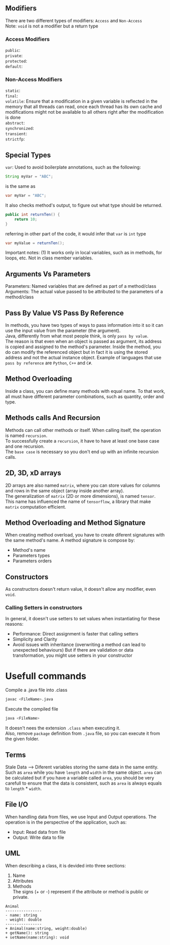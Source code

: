 ## Modifiers
There are two different types of modifiers: `Access` and `Non-Access`  
Note: `void` is not a modifier but a return type
### Access Modifiers
`public`:   
`private`:   
`protected`:   
`default`:   
### Non-Access Modifiers
`static`:   
`final`:   
`volatile`: Ensure that a modification in a given variable is reflected in the memory that all threads can read, once each thread has its own cache and modifications might not be available to all others right after the modification is done  
`abstract`:   
`synchronized`:   
`transient`:   
`strictfp`:   

## Special Types
`var`: Used to avoid boilerplate annotations, such as the following:
```java
String myVar = "ABC";
```
is the same as 
```java
var myVar = "ABC";
```
It also checks method's output, to figure out what type should be returned.
```java
public int returnTen() {
    return 10;
}
```
referring in other part of the code, it would infer that `var` is `int` type
```java
var myValue = returnTen();
```
Important notes: (1) It works only in local variables, such as in methods, for loops, etc. Not in class member variables.

## Arguments Vs Parameters
Parameters: Named variables that are defined as part of a method/class
Arguments: The actual value passed to be attributed to the parameters of a method/class

## Pass By Value VS Pass By Reference
In methods, you have two types of ways to pass information into it so it can use the input value from the parameter (the argument).  
Java, differently from what most people think, is only `pass by value`.  
The reason is that even when an object is passed as argument, its address is copied and assigned to the method's parameter. Inside the method, you do can modify the referenced object but in fact it is using the stored address and not the actual instance object.
Example of languages that use `pass by reference` are `Python`, `C++` and `C#`.  

## Method Overloading
Inside a class, you can define many methods with equal name.
To that work, all must have different parameter combinations, such as quantity, order and type.

## Methods calls And Recursion
Methods can call other methods or itself. When calling itself, the operation is named `recursion`.  
To successfully create a `recursion`, it have to have at least one base case and one recursion.  
The `base case` is necessary so you don't end up with an infinite recursion calls.

## 2D, 3D, xD arrays
2D arrays are also named `matrix`, where you can store values for columns and rows in the same object (array inside another array).  
The generalization of `matrix` (2D or more dimensions), is named `tensor`.  
This name has influenced the name of `tensorflow`, a library that make `matrix` computation efficient.  

## Method Overloading and Method Signature
When creating method overload, you have to create diferent signatures with the same method's name. A method signature is compose by:
- Method's name
- Parameters types
- Parameters orders

## Constructors
As constructors doesn't return value, it doesn't allow any modifier, even `void`.  
### Calling Setters in constructors
In general, it doesn't use setters to set values when instantiating for these reasons:
- Performance: Direct assignment is faster that calling setters
- Simplicity and Clarity
- Avoid issues with inheritance (overwriting a method can lead to unexpected behaviours)
But if there are validation or data transformation, you might use setters in your constructor

# Usefull commands

Compile a .java file into .class
```bash
javac <FileName>.java
```

Execute the compiled file
```bash
java <FileName>
```
It doesn't nees the extension `.class` when executing it.  
Also, remove `package` definition from `.java` file, so you can execute it from the given folder.  

## Terms
Stale Data --> Diferent variables storing the same data in the same entity. Such as `area` while you have `length` and `width` in the same object. `area` can be calculated but if you have a variable called `area`, you should be very carefull to ensure that the data is consistent, such as `area` is always equals to `length` * `width`.  

## File I/O
When handling data from files, we use Input and Output operations.
The operation is in the perspective of the application, such as:
- Input: Read data from file
- Output: Write data to file

## UML
When describing a class, it is devided into three sections:
1. Name
2. Attributes
3. Methods  
The signs (+ or -) represent if the attribute or method is public or private.
```
Animal
----------------
- name: string
- weight: double
----------------
+ Animal(name:string, weight:double)
+ getName(): string
+ setName(name:string): void
```
